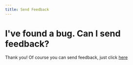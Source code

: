 ```yaml
---
title: Send Feedback
---
```


# I've found a bug. Can I send feedback?

Thank you! Of course you can send feedback, just click [here](https://forms.gle/agdyoB9PFfnv8cU1A/)
